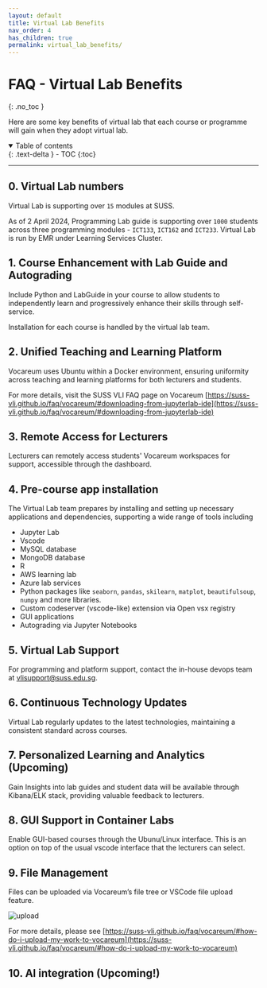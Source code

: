 ```yaml
---
layout: default
title: Virtual Lab Benefits
nav_order: 4
has_children: true
permalink: virtual_lab_benefits/
---
```

# FAQ - Virtual Lab Benefits
{: .no_toc }

Here are some key benefits of virtual lab that each course or programme will gain when they adopt virtual lab. 

<details open markdown="block">
  <summary>
    Table of contents
  </summary>
  {: .text-delta }
- TOC
{:toc}
</details>

---

## 0. Virtual Lab numbers

Virtual Lab is supporting over `15` modules at SUSS. 

As of 2 April 2024, Programming Lab guide is supporting over `1000` students across three programming modules - `ICT133`, `ICT162` and `ICT233`. Virtual Lab is run by EMR under Learning Services Cluster. 

## 1. Course Enhancement with Lab Guide and Autograding 

Include Python and LabGuide in your course to allow students to independently learn and progressively enhance their skills through self-service. 

Installation for each course is handled by the virtual lab team.

## 2. Unified Teaching and Learning Platform

Vocareum uses Ubuntu within a Docker environment, ensuring uniformity across teaching and learning platforms for both lecturers and students. 

For more details, visit the SUSS VLI FAQ page on Vocareum [https://suss-vli.github.io/faq/vocareum/#downloading-from-jupyterlab-ide](https://suss-vli.github.io/faq/vocareum/#downloading-from-jupyterlab-ide)

## 3. Remote Access for Lecturers 

Lecturers can remotely access students' Vocareum workspaces for support, accessible through the dashboard.


## 4. Pre-course app installation

The Virtual Lab team prepares by installing and setting up necessary applications and dependencies, supporting a wide range of tools including

- Jupyter Lab
- Vscode
- MySQL database
- MongoDB database
- R 
- AWS learning lab 
- Azure lab services
- Python packages like `seaborn`, `pandas`, `skilearn`, `matplot`, `beautifulsoup`, `numpy` and more libraries.
- Custom codeserver (vscode-like) extension via Open vsx registry
- GUI applications 
- Autograding via Jupyter Notebooks

## 5. Virtual Lab Support

For programming and platform support, contact the in-house devops team at [vlisupport@suss.edu.sg](mailto:vlisupport@suss.edu.sg).

## 6. Continuous Technology Updates 

Virtual Lab regularly updates to the latest technologies, maintaining a consistent standard across courses.

## 7. Personalized Learning and Analytics (Upcoming)

Gain Insights into lab guides and student data will be available through Kibana/ELK stack, providing valuable feedback to lecturers.

## 8. GUI Support in Container Labs

Enable GUI-based courses through the Ubunu/Linux interface. This is an option on top of the usual vscode interface that the lecturers can select. 

## 9. File Management

Files can be uploaded via Vocareum’s file tree or VSCode file upload feature.

![upload](../vocareum/images/upload.gif)

For more details, please see [https://suss-vli.github.io/faq/vocareum/#how-do-i-upload-my-work-to-vocareum](https://suss-vli.github.io/faq/vocareum/#how-do-i-upload-my-work-to-vocareum)

## 10. AI integration (Upcoming!)

